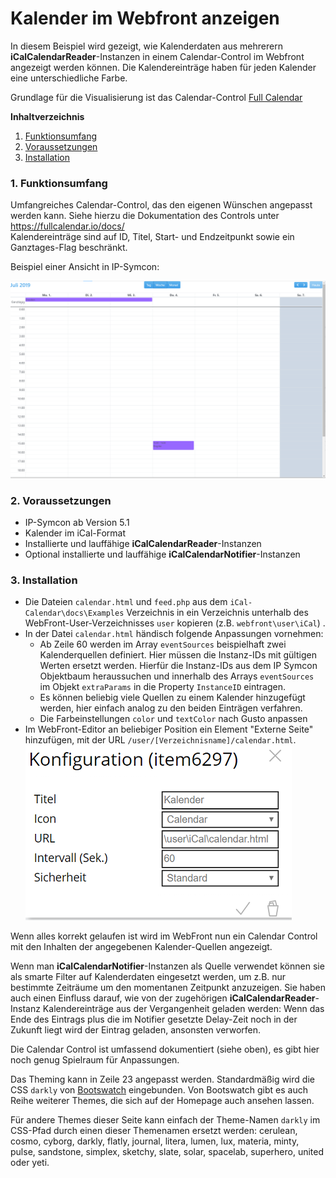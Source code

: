 Kalender im Webfront anzeigen
===

In diesem Beispiel wird gezeigt, wie Kalenderdaten aus mehrerern **iCalCalendarReader**-Instanzen in einem Calendar-Control im Webfront angezeigt werden können. Die Kalendereinträge haben für jeden Kalender eine unterschiedliche Farbe.

Grundlage für die Visualisierung ist das Calendar-Control [Full Calendar](https://fullcalendar.io/)


**Inhaltverzeichnis**

1. [Funktionsumfang](#1-funktionsumfang)
2. [Voraussetzungen](#2-voraussetzungen)
3. [Installation](#3-installation)

### 1. Funktionsumfang

Umfangreiches Calendar-Control, das den eigenen Wünschen angepasst werden kann. Siehe hierzu die Dokumentation des Controls unter https://fullcalendar.io/docs/  
Kalendereinträge sind auf ID, Titel, Start- und Endzeitpunkt sowie ein Ganztages-Flag beschränkt.

Beispiel einer Ansicht in IP-Symcon:

![image](Kalender_Control.png)


### 2. Voraussetzungen

- IP-Symcon ab Version 5.1
- Kalender im iCal-Format
- Installierte und lauffähige **iCalCalendarReader**-Instanzen
- Optional installierte und lauffähige **iCalCalendarNotifier**-Instanzen


### 3. Installation

* Die Dateien `calendar.html` und `feed.php` aus dem `iCal-Calendar\docs\Examples` Verzeichnis in ein Verzeichnis unterhalb des WebFront-User-Verzeichnisses `user` kopieren (z.B. `webfront\user\iCal`) .  
* In der Datei `calendar.html` händisch folgende Anpassungen vornehmen:
  * Ab Zeile 60 werden im Array `eventSources` beispielhaft zwei Kalenderquellen definiert. Hier müssen die Instanz-IDs mit gültigen Werten ersetzt werden. Hierfür die Instanz-IDs aus dem IP Symcon Objektbaum heraussuchen und innerhalb des Arrays `eventSources` im Objekt `extraParams` in die Property `InstanceID` eintragen.
  * Es können beliebig viele Quellen zu einem Kalender hinzugefügt werden, hier einfach analog zu den beiden Einträgen verfahren.
  * Die Farbeinstellungen `color` und `textColor` nach Gusto anpassen
* Im WebFront-Editor an beliebiger Position ein Element "Externe Seite" hinzufügen, mit der URL `/user/[Verzeichnisname]/calendar.html`.
![image](Webfront_Einbindung.png)  

Wenn alles korrekt gelaufen ist wird im WebFront nun ein Calendar Control mit den Inhalten der angegebenen Kalender-Quellen angezeigt.  

Wenn man **iCalCalendarNotifier**-Instanzen als Quelle verwendet können sie als smarte Filter auf Kalenderdaten eingesetzt werden, um z.B. nur bestimmte Zeiträume um den momentanen Zeitpunkt anzuzeigen. Sie haben auch einen Einfluss darauf, wie von der zugehörigen **iCalCalendarReader**-Instanz Kalendereinträge aus der Vergangenheit geladen werden: Wenn das Ende des Eintrags plus die im Notifier gesetzte Delay-Zeit noch in der Zukunft liegt wird der Eintrag geladen, ansonsten verworfen.  

Die Calendar Control ist umfassend dokumentiert (siehe oben), es gibt hier noch genug Spielraum für Anpassungen.  

Das Theming kann in Zeile 23 angepasst werden. 
Standardmäßig wird die CSS `darkly` von [Bootswatch](https://bootswatch.com/) eingebunden.
Von Bootswatch gibt es auch Reihe weiterer Themes, die sich auf der Homepage auch ansehen lassen.

Für andere Themes dieser Seite kann einfach der Theme-Namen `darkly` im CSS-Pfad durch einen dieser Themenamen ersetzt werden:
cerulean, cosmo, cyborg, darkly, flatly, journal, litera, lumen, lux, materia, minty, pulse, sandstone, simplex, sketchy, slate, solar, spacelab, superhero, united oder yeti.
